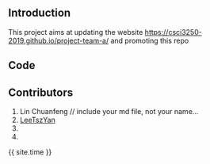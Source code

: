 ## Introduction
This project aims at updating the website https://csci3250-2019.github.io/project-team-a/ and promoting this repo

## Code


## Contributors
1. Lin Chuanfeng  // include your md file, not your name...
2. [LeeTszYan](https://github.com/csci3250-2019/project-team-a/blob/master/_stu/1155110177.md)
3.
4.

{{ site.time }}
